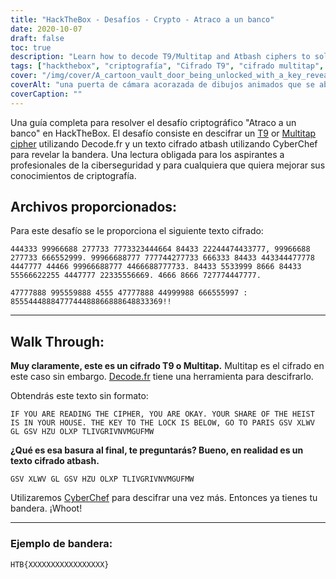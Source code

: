 ```yaml
---
title: "HackTheBox - Desafíos - Crypto - Atraco a un banco"
date: 2020-10-07
draft: false
toc: true
description: "Learn how to decode T9/Multitap and Atbash ciphers to solve the Bank Heist challenge on HackTheBox."
tags: ["hackthebox", "criptografía", "Cifrado T9", "cifrado multitap", "cifrado atbash", "ciberseguridad", "descodificar", "texto cifrado", "desafío", "bandera", "ciberseguridad", "piratería", "aprender", "tutorial", "descodificación de cifras", "resolución de puzzles", "descifrado de códigos", "desafío criptográfico", "competencias en ciberseguridad", "aprendizaje en línea"]
cover: "/img/cover/A_cartoon_vault_door_being_unlocked_with_a_key_revealing.png"
coverAlt: "una puerta de cámara acorazada de dibujos animados que se abre con una llave y revela un cofre del tesoro, todo ello con el telón de fondo de un paisaje urbano parisino al atardecer."
coverCaption: ""
---
```


Una guía completa para resolver el desafío criptográfico "Atraco a un banco" en HackTheBox. El desafío consiste en descifrar un [T9](https://simeononsecurity.com/articles/introduction-to-t9-cipher/) or [Multitap cipher](https://simeononsecurity.com/articles/introduction-to-t9-cipher/) utilizando Decode.fr y un texto cifrado atbash utilizando CyberChef para revelar la bandera. Una lectura obligada para los aspirantes a profesionales de la ciberseguridad y para cualquiera que quiera mejorar sus conocimientos de criptografía.

## Archivos proporcionados:

Para este desafío se le proporciona el siguiente texto cifrado:

```
444333 99966688 277733 7773323444664 84433 22244474433777, 99966688 277733 666552999. 99966688777 777744277733 666333 84433 443344477778 4447777 44466 99966688777 4466688777733. 84433 5533999 8666 84433 55566622255 4447777 22335556669. 4666 8666 727774447777.

47777888 995559888 4555 47777888 44999988 666555997 : 8555444888477744488866888648833369!!
```

______

## Walk Through:

**Muy claramente, este es un cifrado T9 o Multitap.**
Multitap es el cifrado en este caso sin embargo. [Decode.fr](https://www.dcode.fr/multitap-abc-cipher) tiene una herramienta para descifrarlo.

Obtendrás este texto sin formato:
```
IF YOU ARE READING THE CIPHER, YOU ARE OKAY. YOUR SHARE OF THE HEIST IS IN YOUR HOUSE. THE KEY TO THE LOCK IS BELOW, GO TO PARIS GSV XLWV GL GSV HZU OLXP TLIVGRIVNVMGUFMW
```

**¿Qué es esa basura al final, te preguntarás? Bueno, en realidad es un texto cifrado atbash.**

```
GSV XLWV GL GSV HZU OLXP TLIVGRIVNVMGUFMW
```


Utilizaremos [CyberChef](<https://gchq.github.io/CyberChef-#recipe=Atbash_Cipher()&input=R1NWIFhMV1YgR0wgR1NWIEhaVSBPTFhQIApUTElWR1JJVk5WTUdVRk1X>) para descifrar una vez más. Entonces ya tienes tu bandera. ¡Whoot!

______

### Ejemplo de bandera:

```
HTB{XXXXXXXXXXXXXXXXX}
```

